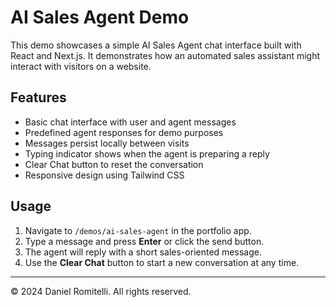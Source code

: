 # AI Sales Agent Demo

This demo showcases a simple AI Sales Agent chat interface built with React and Next.js. It demonstrates how an automated sales assistant might interact with visitors on a website.

## Features
- Basic chat interface with user and agent messages
- Predefined agent responses for demo purposes
- Messages persist locally between visits
- Typing indicator shows when the agent is preparing a reply
- Clear Chat button to reset the conversation
- Responsive design using Tailwind CSS

## Usage
1. Navigate to `/demos/ai-sales-agent` in the portfolio app.
2. Type a message and press **Enter** or click the send button.
3. The agent will reply with a short sales-oriented message.
4. Use the **Clear Chat** button to start a new conversation at any time.

---

© 2024 Daniel Romitelli. All rights reserved.
